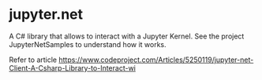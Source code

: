 # jupyter.net
A C# library that allows to interact with a Jupyter Kernel.
See the project JupyterNetSamples to understand how it works.

Refer to article https://www.codeproject.com/Articles/5250119/jupyter-net-Client-A-Csharp-Library-to-Interact-wi
